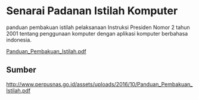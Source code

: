 Senarai Padanan Istilah Komputer
================================

panduan pembakuan istilah pelaksanaan Instruksi Presiden Nomor 2 tahun 2001 tentang penggunaan komputer dengan aplikasi komputer berbahasa indonesia.

[Panduan_Pembakuan_Istilah.pdf](Panduan_Pembakuan_Istilah.pdf)

Sumber
------
http://www.perpusnas.go.id/assets/uploads/2016/10/Panduan_Pembakuan_Istilah.pdf
